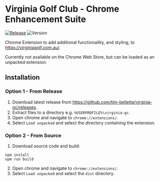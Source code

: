 # Virginia Golf Club - Chrome Enhancement Suite

[![Release](https://github.com/tim-bellette/virginia-gc/workflows/Release/badge.svg)](https://github.com/tim-bellette/virginia-gc/actions/workflows/release.yml) ![Version](https://img.shields.io/github/manifest-json/v/tim-bellette/virginia-gc?filename=public%2Fmanifest.json)

Chrome Extension to add additional functionaility, and styling, to https://virginiagolf.com.au/.

Currently not available on the Chrome Web Store, but can be loaded as an unpacked extension.

## Installation

### Option 1 - From Release

1. Download latest release from https://github.com/tim-bellette/virginia-gc/releases.
2. Extract files to a directory e.g. `%USERPROFILE%\virginia-gc`.
3. Open chrome and navigate to `chrome://extensions/`.
4. Select `Load unpacked` and select the directory containing the extension.

### Option 2 - From Source

1. Download source code and build:
```shell
npm install
npm run build
```
2. Open chrome and navigate to `chrome://extensions/`.
3. Select `Load unpacked` and select the `dist` directory.
 

